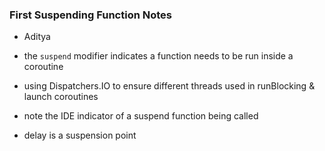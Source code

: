 
### First Suspending Function Notes

- Aditya

 - the `suspend` modifier indicates a function needs to be run inside a coroutine
 - using Dispatchers.IO to ensure different threads used in runBlocking & launch coroutines
 - note the IDE indicator of a suspend function being called
 - delay is a suspension point
